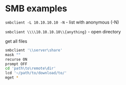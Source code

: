 # SMB examples

`smbclient -L 10.10.10.10 -N` - list with anonymous (-N)

`smbclient \\\\10.10.10.10\\{anything}` - open directory



get all files
```bash
smbclient '\\server\share'
mask ""
recurse ON
prompt OFF
cd 'path\to\remote\dir'
lcd '~/path/to/download/to/'
mget *
```
